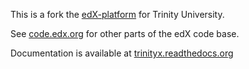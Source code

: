 This is a fork the [edX-platform](https://github.com/edx/edx-platform) for Trinity University.

See [code.edx.org](http://code.edx.org/) for other parts of the edX code base.

Documentation is available at [trinityx.readthedocs.org](http://trinityx.readthedocs.org)